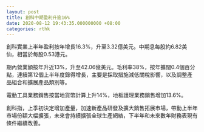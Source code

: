 ```yaml
---
layout: post
title: 創科中期盈利升逾16%
date: 2020-08-12 19:43:35.000000000 +08:00
categories: rthk
---
```


創科實業上半年盈利按年增長16.3%，升至3.32億美元。中期息每股約6.82美仙，相當於每股0.53港元。

期內營業額按年升近13%，升至42.06億美元。毛利率38%，按年擴闊0.4個百分點，連續第12個上半年度錄得增長，主要是採取措施減低關稅影響，以及調整產品組合和擴展產品類別等。

電動工具業務銷售按當地貨幣計算上升14%，地板護理業務銷售增加13.6%。

創科指，上季初決定增加產量，加速新產品研發及擴大銷售拓展市場，帶動上半年市場份額大幅擴張，未來會持續擴張全球生產網絡，下半年和未來數年財務表現有條件繼續改善。

